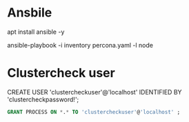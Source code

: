 # Ansbile 

apt install ansible -y

ansible-playbook -i inventory percona.yaml -l node

# Clustercheck user

CREATE USER 'clustercheckuser'@'localhost' IDENTIFIED BY 'clustercheckpassword!';

```sql
GRANT PROCESS ON *.* TO 'clustercheckuser'@'localhost' ;
 



